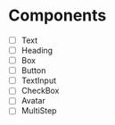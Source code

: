 # Components

- [ ] Text
- [ ] Heading
- [ ] Box
- [ ] Button
- [ ] TextInput
- [ ] CheckBox
- [ ] Avatar
- [ ] MultiStep